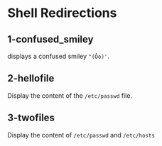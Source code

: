 # Shell Redirections

## 1-confused_smiley
displays a confused smiley `"(Ôo)'`.

## 2-hellofile
Display the content of the `/etc/passwd` file.

## 3-twofiles
Display the content of `/etc/passwd` and `/etc/hosts`

